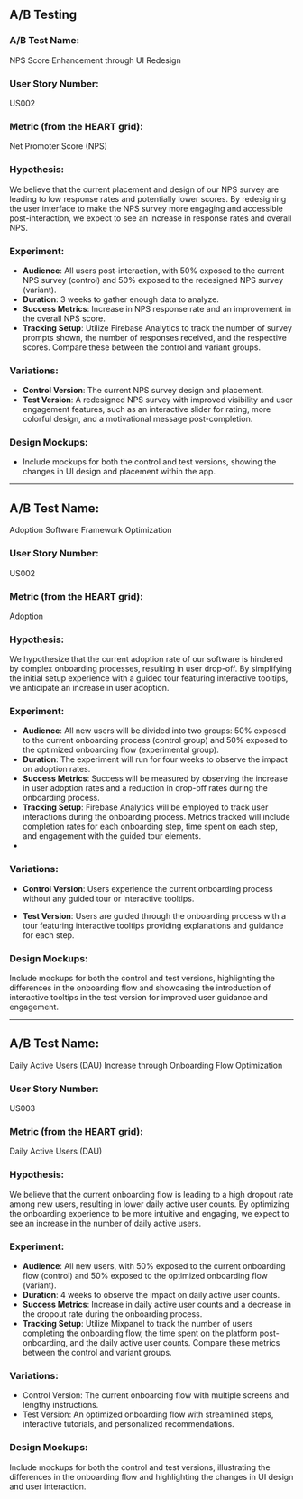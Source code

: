 ## A/B Testing

### A/B Test Name:
NPS Score Enhancement through UI Redesign

### User Story Number:
US002

### Metric (from the HEART grid):
Net Promoter Score (NPS)

### Hypothesis:
We believe that the current placement and design of our NPS survey are leading to low response rates and potentially lower scores. By redesigning the user interface to make the NPS survey more engaging and accessible post-interaction, we expect to see an increase in response rates and overall NPS.

### Experiment:
- **Audience**: All users post-interaction, with 50% exposed to the current NPS survey (control) and 50% exposed to the redesigned NPS survey (variant).
- **Duration**: 3 weeks to gather enough data to analyze.
- **Success Metrics**: Increase in NPS response rate and an improvement in the overall NPS score.
- **Tracking Setup**: Utilize Firebase Analytics to track the number of survey prompts shown, the number of responses received, and the respective scores. Compare these between the control and variant groups.

### Variations:
- **Control Version**: The current NPS survey design and placement.
- **Test Version**: A redesigned NPS survey with improved visibility and user engagement features, such as an interactive slider for rating, more colorful design, and a motivational message post-completion.

### Design Mockups:
- Include mockups for both the control and test versions, showing the changes in UI design and placement within the app.

------------------------------------------------------------------------------------------------------------------------------------------------------------------------------

## A/B Test Name:
Adoption Software Framework Optimization

### User Story Number:
US002

### Metric (from the HEART grid):
Adoption

### Hypothesis:
We hypothesize that the current adoption rate of our software is hindered by complex onboarding processes, resulting in user drop-off. By simplifying the initial setup experience with a guided tour featuring interactive tooltips, we anticipate an increase in user adoption.

### Experiment:
- **Audience**: All new users will be divided into two groups: 50% exposed to the current onboarding process (control group) and 50% exposed to the optimized onboarding flow (experimental group).
- **Duration**: The experiment will run for four weeks to observe the impact on adoption rates.
- **Success Metrics**: Success will be measured by observing the increase in user adoption rates and a reduction in drop-off rates during the onboarding process.
- **Tracking Setup**: Firebase Analytics will be employed to track user interactions during the onboarding process. Metrics tracked will include completion rates for each onboarding step, time spent on each step, and engagement with the guided tour elements.
- 
### Variations:
- **Control Version**:
Users experience the current onboarding process without any guided tour or interactive tooltips.

- **Test Version**:
Users are guided through the onboarding process with a tour featuring interactive tooltips providing explanations and guidance for each step.

### Design Mockups:
Include mockups for both the control and test versions, highlighting the differences in the onboarding flow and showcasing the introduction of interactive tooltips in the test version for improved user guidance and engagement.

------------------------------------------------------------------------------------------------------------------------------------------------------------------------------

## A/B Test Name:
Daily Active Users (DAU) Increase through Onboarding Flow Optimization

### User Story Number:
US003

### Metric (from the HEART grid):
Daily Active Users (DAU)

### Hypothesis:
We believe that the current onboarding flow is leading to a high dropout rate among new users, resulting in lower daily active user counts. By optimizing the onboarding experience to be more intuitive and engaging, we expect to see an increase in the number of daily active users.

### Experiment:
- **Audience**: All new users, with 50% exposed to the current onboarding flow (control) and 50% exposed to the optimized onboarding flow (variant).
- **Duration**: 4 weeks to observe the impact on daily active user counts.
- **Success Metrics**: Increase in daily active user counts and a decrease in the dropout rate during the onboarding process.
- **Tracking Setup**: Utilize Mixpanel to track the number of users completing the onboarding flow, the time spent on the platform post-onboarding, and the daily active user counts. Compare these metrics between the control and variant groups.

### Variations:
- Control Version: The current onboarding flow with multiple screens and lengthy instructions.
- Test Version: An optimized onboarding flow with streamlined steps, interactive tutorials, and personalized recommendations.
### Design Mockups:
Include mockups for both the control and test versions, illustrating the differences in the onboarding flow and highlighting the changes in UI design and user interaction.
